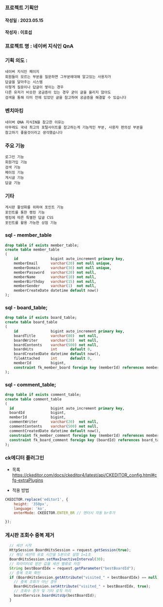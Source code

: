 ### 프로젝트 기획안

#### 작성일 : 2023.05.15

#### 작성자 : 이호섭

### 프로젝트 명 : 네이버 지식인 QnA

### 기획 의도 :

    네이버 지식인 페이지
    회원들이 모르는 부분을 질문하면 그부분에대해 알고있는 사용자가
    답글을 달아주는 시스템
    이렇게 질문이나 답글이 쌓이는 경우
    다른 유저가 비슷한 궁금증이 있는 경우 굳이 글을 올리지 않아도
    검색을 통해 이미 전에 있었던 글을 참고하여 궁금증을 해결할 수 있습니다

### 벤치마킹

    네이버 QNA 지식IN을 참고한 이유는
    아무래도 국내 최고의 포털사이트를 참고하는게 기능적인 부분, 사용자 편의성 부분을
    참고하기 좋을것이라고 생각했습니다

### 주요 기능

    로그인 기능
    회원가입 기능 
    검색 기능
    페이징 기능
    게시글 기능
    답글 기능

### 기타

    게시판 활성화를 위하여 포인트 기능
    포인트를 통한 랭킹 기능
    랭킹에 따른 특별한 답글 CSS
    포인트를 활용 가능한 상점 기능

### sql - member_table

```sql
drop table if exists member_table;
create table member_table
(
    id               bigint auto_increment primary key,
    memberEmail      varchar(20) not null unique,
    memberDomain     varchar(30) not null unique,
    memberPassword   varchar(20) not null,
    memberName       varchar(10) not null,
    memberBirthday   varchar(15) not null,
    memberGender     varchar(1)  not null,
    memberCreateDate datetime default now()
);
```

### sql - board_table;

```sql
drop table if exists board_table;
create table board_table
(
    id               bigint auto_increment primary key,
    boardTitle       varchar(80)  not null,
    boardWriter      varchar(20)  not null,
    boardContents    varchar(500) not null,
    boardHits        int      default 0,
    boardCreatedDate datetime default now(),
    fileAttached     int      default 0,
    memberId         bigint,
    constraint fk_member_board foreign key (memberId) references member_table (id) on delete cascade
);
```

### sql - comment_table;

```sql
drop table if exists comment_table;
create table comment_table
(
  id                 bigint auto_increment primary key,
  boardId            bigint,
  memberId           bigint,
  commentWriter      varchar(20)  not null,
  commentContents    varchar(500) not null,
  commentCreatedDate datetime default now(),
  constraint fk_member_comment foreign key (memberId) references member_table (id) on delete cascade,
  constraint fk_board_comment foreign key (boardId) references board_table (id) on delete cascade
);
```

### ck에디터 플러그인

- 목록
  https://ckeditor.com/docs/ckeditor4/latest/api/CKEDITOR_config.html#cfg-extraPlugins


- 적용 방법

```javascript
CKEDITOR.replace('editor1', {
    height: '350px',
    language: 'ko',
    enterMode: CKEDITOR.ENTER_BR // 엔터시 자동 br추가

});
```

### 게시판 조회수 중복 제거

```javascript
  // 세션 시작
  HttpSession BoardHitsSession = request.getSession(true);
  // 해당 세션의 유효 시간을 5분으로 설정 1=1초
  BoardHitsSession.setMaxInactiveInterval(30);
  // 파라미터로 받은 값을 세션 벨류로 저장
  String bestBoardIdx = request.getParameter("bestBoardId");
  // 중복 조회 확인
  if (BoardHitsSession.getAttribute("visited_" + bestBoardIdx) == null) {
    // 중복 조회가 아닌 경우
    BoardHitsSession.setAttribute("visited_" + bestBoardIdx, true);
    // 조회수 증가 및 기타 로직 처리
    boardService.boardHitsUp(bestBoardId);
  }
```